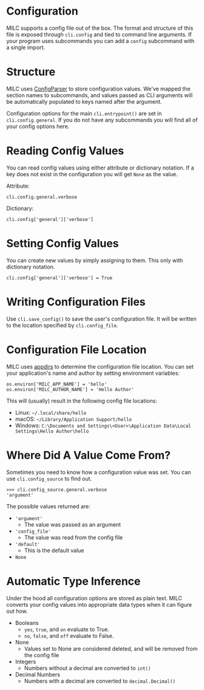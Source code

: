 # Configuration

MILC supports a config file out of the box. The format and structure of this file is exposed through `cli.config` and tied to command line arguments. If your program uses subcommands you can add a `config` subcommand with a single import.

# Structure

MILC uses [ConfigParser](https://docs.python.org/3/library/configparser.html) to store configuration values. We've mapped the section names to subcommands, and values passed as CLI arguments will be automatically populated to keys named after the argument.

Configuration options for the main `cli.entrypoint()` are set in `cli.config.general`. If you do not have any subcommands you will find all of your config options here.

# Reading Config Values

You can read config values using either attribute or dictionary notation. If a key does not exist in the configuration you will get `None` as the value.

Attribute:

    cli.config.general.verbose

Dictionary:

    cli.config['general']['verbose']

# Setting Config Values

You can create new values by simply assigning to them. This only with dictionary notation.

    cli.config['general']['verbose'] = True

# Writing Configuration Files

Use `cli.save_config()` to save the user's configuration file. It will be written to the location specified by `cli.config_file`.

# Configuration File Location

MILC uses [appdirs](https://github.com/ActiveState/appdirs) to determine the configuration file location. You can set your application's name and author by setting environment variables:

    os.environ['MILC_APP_NAME'] = 'hello'
    os.environ['MILC_AUTHOR_NAME'] = 'Hello Author'

This will (usually) result in the following config file locations:

* Linux: `~/.local/share/hello`
* macOS: `~/Library/Application Support/hello`
* Windows: `C:\Documents and Settings\<User>\Application Data\Local Settings\Hello Author\hello`

# Where Did A Value Come From?

Sometimes you need to know how a configuration value was set. You can use `cli.config_source` to find out.


    >>> cli.config_source.general.verbose
    'argument'

The possible values returned are:

* `'argument'`
  * The value was passed as an argument
* `'config_file'`
  * The value was read from the config file
* `'default'`
  * This is the default value
* `None`

# Automatic Type Inference

Under the hood all configuration options are stored as plain text. MILC converts your config values into appropriate data types when it can figure out how.

* Booleans
    * `yes`, `true`, and `on` evaluate to True.
    * `no`, `false`, and `off` evaluate to False.
* None
    * Values set to None are considered deleted, and will be removed from the config file
* Integers
    * Numbers without a decimal are converted to `int()`
* Decimal Numbers
    * Numbers with a decimal are converted to `decimal.Decimal()`
